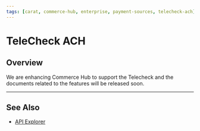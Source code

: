 ```yaml
---
tags: [carat, commerce-hub, enterprise, payment-sources, telecheck-ach]
---
```



# TeleCheck ACH

## Overview

We are enhancing Commerce Hub to support the Telecheck and the documents related to the features will be released soon.

---

## See Also

- [API Explorer](../api/?type=post&path=/payments/v1/charges)
